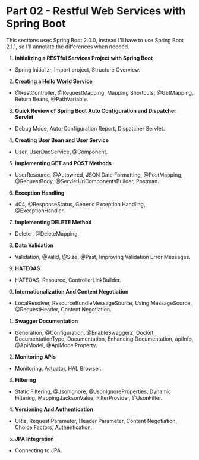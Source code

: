 # Part 02 - Restful Web Services with Spring Boot

This sections uses Spring Boot 2.0.0, instead I'll have to use Spring Boot 2.1.1, so I'll annotate the differences when needed.

1. **Initializing a RESTful Services Project with Spring Boot**
  - Spring Initializr, Import project, Structure Overview.
2. **Creating a Hello World Service**
  - @RestController, @RequestMapping, Mapping Shortcuts, @GetMapping, Return Beans, @PathVariable.
3. **Quick Review of Spring Boot Auto Configuration and Dispatcher Servlet**
  - Debug Mode, Auto-Configuration Report, Dispatcher Servlet.
4. **Creating User Bean and User Service**
  - User, UserDaoService, @Component.
5. **Implementing GET and POST Methods**
  - UserResource, @Autowired, JSON Date Formatting, @PostMapping, @RequestBody, @ServletUriComponentsBuilder, Postman.
6. **Exception Handling**
  - 404, @ResponseStatus, Generic Exception Handling, @ExceptionHandler.
7. **Implementing DELETE Method**
  - Delete , @DeleteMapping.
8. **Data Validation**
  - Validation, @Valid, @Size, @Past, Improving Validation Error Messages.
9. **HATEOAS**
  - HATEOAS, Resource<T>, ControllerLinkBuilder.
0. **Internationalization And Content Negotiation**
  - LocalResolver, ResourceBundleMessageSource, Using MessageSource, @RequestHeader, Content Negotiation.
1. **Swagger Documentation**
  - Generation, @Configuration, @EnableSwagger2, Docket, DocumentationType, Documentation, Enhancing Documentation, apiInfo, @ApiModel, @ApiModelProperty.
2. **Monitoring APIs**
  - Monitoring, Actuator, HAL Browser.
3. **Filtering**
  - Static Filtering, @JsonIgnore, @JsonIgnoreProperties, Dynamic Filtering, MappingJacksonValue, FilterProvider, @JsonFilter.
4. **Versioning And Authentication**
  - URIs, Request Parameter, Header Parameter, Content Negotiation, Choice Factors, Authentication.
5. **JPA Integration**
 - Connecting to JPA.
